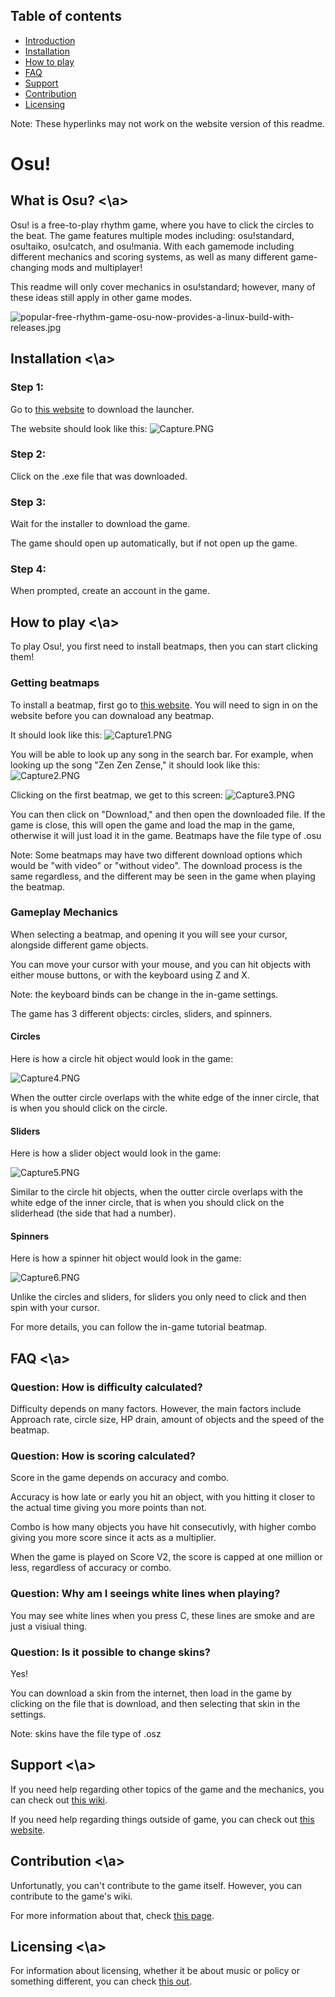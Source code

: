 ## Table of contents

- [Introduction](#Introduction)
- [Installation](#Installation)
- [How to play](#How-to-play)
- [FAQ](#FAQ)
- [Support](#Support)
- [Contribution](#Contribution)
- [Licensing](#Licensing)

Note: These hyperlinks may not work on the website version of this readme.

<!-- toc -->
# Osu!
## What is Osu? <a name="Introduction"><\a>

Osu! is a free-to-play rhythm game, where you have to click the circles to the beat. The game features multiple modes including: osu!standard, osu!taiko, osu!catch, and osu!mania. 
With each gamemode including different mechanics and scoring systems, as well as many different game-changing mods and multiplayer!

This readme will only cover mechanics in osu!standard; however, many of these ideas still apply in other game modes. 

![popular-free-rhythm-game-osu-now-provides-a-linux-build-with-releases.jpg](https://github.com/Atunez/Atunez.github.io/blob/main/pictures/popular-free-rhythm-game-osu-now-provides-a-linux-build-with-releases.jpg?raw=true)

## Installation <a name="Installation"><\a>

### Step 1:
Go to [this website](https://osu.ppy.sh/home/download) to download the launcher.

The website should look like this:
![Capture.PNG](https://github.com/Atunez/Atunez.github.io/blob/main/pictures/Capture.PNG?raw=true)

### Step 2:
Click on the .exe file that was downloaded.

### Step 3:
Wait for the installer to download the game.

The game should open up automatically, but if not open up the game.

### Step 4:
When prompted, create an account in the game.

## How to play <a name="How-to-play"><\a>

To play Osu!, you first need to install beatmaps, then you can start clicking them!

### Getting beatmaps

To install a beatmap, first go to [this website](https://osu.ppy.sh/beatmapsets). You will need to sign in on the website before you can downaload any beatmap.

It should look like this:
![Capture1.PNG](https://github.com/Atunez/Atunez.github.io/blob/main/pictures/Capture1.PNG?raw=true)

You will be able to look up any song in the search bar. For example, when looking up the song "Zen Zen Zense," it should look like this:
![Capture2.PNG](https://github.com/Atunez/Atunez.github.io/blob/main/pictures/Capture2.PNG?raw=true)

Clicking on the first beatmap, we get to this screen:
![Capture3.PNG](https://github.com/Atunez/Atunez.github.io/blob/main/pictures/Capture3.PNG?raw=true)

You can then click on "Download," and then open the downloaded file. If the game is close, this will open the game and load the map in the game, otherwise it will just load it in the game. Beatmaps have the file type of .osu

Note: Some beatmaps may have two different download options which would be "with video" or "without video". The download process is the same regardless, and the different may be seen in the game when playing the beatmap. 

### Gameplay Mechanics

When selecting a beatmap, and opening it you will see your cursor, alongside different game objects.

You can move your cursor with your mouse, and you can hit objects with either mouse buttons, or with the keyboard using Z and X. 

Note: the keyboard binds can be change in the in-game settings.

The game has 3 different objects: circles, sliders, and spinners.

#### Circles

Here is how a circle hit object would look in the game:

![Capture4.PNG](https://github.com/Atunez/Atunez.github.io/blob/main/pictures/Capture4.PNG?raw=true)

When the outter circle overlaps with the white edge of the inner circle, that is when you should click on the circle.

#### Sliders

Here is how a slider object would look in the game:

![Capture5.PNG](https://github.com/Atunez/Atunez.github.io/blob/main/pictures/Capture5.PNG?raw=true)

Similar to the circle hit objects, when the outter circle overlaps with the white edge of the inner circle, that is when you should click on the sliderhead (the side that had a number).

#### Spinners

Here is how a spinner hit object would look in the game:

![Capture6.PNG](https://github.com/Atunez/Atunez.github.io/blob/main/pictures/Capture6.PNG?raw=true)

Unlike the circles and sliders, for sliders you only need to click and then spin with your cursor.


For more details, you can follow the in-game tutorial beatmap.

## FAQ <a name="FAQ"><\a>

### Question: How is difficulty calculated?

Difficulty depends on many factors. However, the main factors include Approach rate, circle size, HP drain, amount of objects and the speed of the beatmap.

### Question: How is scoring calculated?

Score in the game depends on accuracy and combo.

Accuracy is how late or early you hit an object, with you hitting it closer to the actual time giving you more points than not.

Combo is how many objects you have hit consecutivly, with higher combo giving you more score since it acts as a multiplier.

When the game is played on Score V2, the score is capped at one million or less, regardless of accuracy or combo.

### Question: Why am I seeings white lines when playing?

You may see white lines when you press C, these lines are smoke and are just a visiual thing.

### Question: Is it possible to change skins?

Yes!

You can download a skin from the internet, then load in the game by clicking on the file that is download, and then selecting that skin in the settings.

Note: skins have the file type of .osz

## Support <a name="Support"><\a>

If you need help regarding other topics of the game and the mechanics, you can check out [this wiki](https://osu.ppy.sh/help/wiki/Main_Page).

If you need help regarding things outside of game, you can check out [this website](https://osu.ppy.sh/help/wiki/Help_Centre).

## Contribution <a name="Contribution"><\a>

Unfortunatly, you can't contribute to the game itself. However, you can contribute to the game's wiki. 

For more information about that, check [this page](https://osu.ppy.sh/help/wiki/osu%21_wiki_Contribution_Guide).

## Licensing <a name="Licensing"><\a>

For information about licensing, whether it be about music or policy or something different, you can check [this out](https://osu.ppy.sh/help/wiki/Legal).
